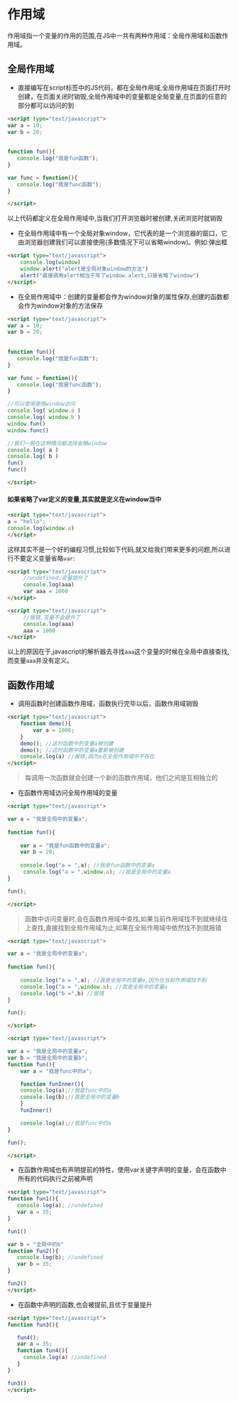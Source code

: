 # 作用域

作用域指一个变量的作用的范围,在JS中一共有两种作用域：全局作用域和函数作用域。

## 全局作用域

* 直接编写在script标签中的JS代码，都在全局作用域,全局作用域在页面打开时创建，在页面关闭时销毁,全局作用域中的变量都是全局变量,在页面的任意的部分都可以访问的到

```html
<script type="text/javascript">
var a = 10;
var b = 20;
	
			
function fun(){
   console.log("我是fun函数");
}

var func = function(){
   console.log("我是func函数");
}

</script>
```

以上代码都定义在全局作用域中,当我们打开浏览器时被创建,关闭浏览时就销毁

* 在全局作用域中有一个全局对象window，它代表的是一个浏览器的窗口，它由浏览器创建我们可以直接使用(多数情况下可以省略window)。例如:弹出框

```html
<script type="text/javascript">
	console.log(window)
	window.alert("alert是全局对象window的方法")
	alert("直接调用alert相当于写了window.alert,只是省略了window")
</script>
```

* 在全局作用域中：创建的变量都会作为window对象的属性保存,创建的函数都会作为window对象的方法保存

```html
<script type="text/javascript">
var a = 10;
var b = 20;
	
			
function fun(){
   console.log("我是fun函数");
}

var func = function(){
   console.log("我是func函数");
}

//可以使用使用window访问
console.log( window.a ) 
console.log( window.b )
window.fun()
window.func()

//我们一般在这种情况都选择省略window
console.log( a ) 
console.log( b )
fun()
func()

</script>
```

#### 如果省略了var定义的变量,其实就是定义在window当中

```html
<script type="text/javascript">
a = "hello";
console.log(window.a)
</script>
```

这样其实不是一个好的编程习惯,比较如下代码,就又给我们带来更多的问题,所以进行不要定义变量省略`var`:

```html
<script type="text/javascript">
     //undefined,变量提升了
     console.log(aaa) 
     var aaa = 1000
</script>
```


```html
<script type="text/javascript">
     //报错,变量不会提升了
     console.log(aaa) 
     aaa = 1000
</script>
```

以上的原因在于,javascript的解析器去寻找`aaa`这个变量的时候在全局中直接查找,而变量`aaa`并没有定义。

## 函数作用域

* 调用函数时创建函数作用域，函数执行完毕以后，函数作用域销毁

```html
<script type="text/javascript">
	function demo(){
		var a = 1000;
	}
	demo(); //这时函数中的变量a被创建
	demo(); //这时函数中的变量a重新被创建
	console.log(a) //报错,因为a在全局作用域中不存在
</script>
```
		 
> 每调用一次函数就会创建一个新的函数作用域，他们之间是互相独立的


* 在函数作用域访问全局作用域的变量

```html
<script type="text/javascript">

var a = "我是全局中的变量a";
			
function fun(){
				
    var a = "我是fun函数中的变量a";
    var b = 20;
				
    console.log("a = ",a); //我是fun函数中的变量a
     console.log("a = ",window.a); //我是全局中的变量a	
}

fun();

</script>
```

> 函数中访问变量时,会在函数作用域中查找,如果当前作用域找不到就继续往上查找,直接找到全局作用域为止,如果在全局作用域中依然找不到就报错

```html
<script type="text/javascript">

var a = "我是全局中的变量a";
			
function fun(){
								
    console.log("a = ",a); //我是全局中的变量a,因为在当前作用域找不到
    console.log("a = ",window.a); //我是全局中的变量a
    console.log("b =",b) //报错
}

fun();

</script>
```

```html
<script type="text/javascript">

var a = "我是全局中的变量a";
var b = "我是全局中的变量b";
function fun(){
    var a = "我是func中的a";

    function funInner(){
	console.log(a);//我是func中的a
	console.log(b);//我是全局中的变量b
    }
    funInner()

    console.log(a);//我是func中的a
}

fun();

</script>
```

* 在函数作用域也有声明提前的特性，使用var关键字声明的变量，会在函数中所有的代码执行之前被声明

```html
<script type="text/javascript">
function fun1(){
   console.log(a); //undefined				
   var a = 35;
}

fun1()

var b = "全局中的b"
function fun2(){
   console.log(b); //undefined				
   var b = 35;
}

fun2()
</script>
```

* 在函数中声明的函数,也会被提前,且优于变量提升

```html
<script type="text/javascript">
function fun3(){

   fun4();				
   var a = 35;
   function fun4(){
     console.log(a) //undefined
   }
}

fun3()
</script>
```

